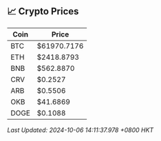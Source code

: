 ## 📈 Crypto Prices

| Coin | Price |
| ---- | ----- |
| BTC | $61970.7176 |
| ETH | $2418.8793 |
| BNB | $562.8870 |
| CRV | $0.2527 |
| ARB | $0.5506 |
| OKB | $41.6869 |
| DOGE | $0.1088 |

_Last Updated: 2024-10-06 14:11:37.978 +0800 HKT_